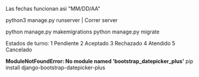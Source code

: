 Las fechas funcionan asi "MM/DD/AA"

python3 manage.py runserver | Correr server


python manage.py makemigrations
python manage.py migrate


Estados de turno:
1 Pendiente
2 Aceptado
3 Rechazado
4 Atendido
5 Cancelado

**ModuleNotFoundError: No module named 'bootstrap_datepicker_plus'** pip install django-bootstrap-datepicker-plus
